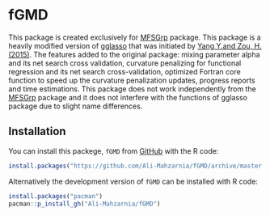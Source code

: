 # fGMD


This package is created exclusively for [MFSGrp](https://github.com/Ali-Mahzarnia/MFSGrp) package. This package is a heavily modified version of [gglasso](https://github.com/cran/gglasso) that was initiated by [Yang Y.and Zou, H. (2015)](http://users.stat.umn.edu/~zouxx019/Papers/gglasso-paper.pdf). The features added to the original package: mixing parameter alpha and its net search cross validation, curvature penalizing for functional regression and its net search cross-validation, optimized Fortran core function to speed up the curvature penalization updates, progress reports and time estimations. This package does not work independently from the [MFSGrp](https://github.com/Ali-Mahzarnia/MFSGrp) package and it does not interfere with the functions of gglasso package due to slight name differences.

## Installation
You can install this packege, `fGMD` from [GitHub](https://github.com/Ali-Mahzarnia/fGMD) with the R code:
``` R
install.packages("https://github.com/Ali-Mahzarnia/fGMD/archive/master.tar.gz", repos = NULL, type="source")
```
Alternatively the development version of `fGMD` can be installed with R code:
``` R
install.packages("pacman")
pacman::p_install_gh("Ali-Mahzarnia/fGMD")
```
